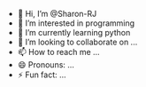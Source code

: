 - 👋 Hi, I’m @Sharon-RJ
- 👀 I’m interested in programming
- 🌱 I’m currently learning python
- 💞️ I’m looking to collaborate on ...
- 📫 How to reach me ...
- 😄 Pronouns: ...
- ⚡ Fun fact: ...

<!---
Sharon-RJ/Sharon-RJ is a ✨ special ✨ repository because its `README.md` (this file) appears on your GitHub profile.
You can click the Preview link to take a look at your changes.
--->

